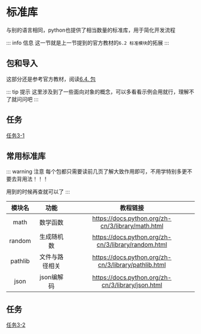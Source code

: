 # 标准库
与别的语言相同，python也提供了相当数量的标准库，用于简化开发流程

::: info 信息
这一节就是上一节提到的官方教材的`6.2 标准模块`的拓展
:::

## 包和导入
这部分还是参考官方教材，阅读[6.4. 包](https://docs.python.org/zh-cn/3/tutorial/modules.html#packages)

::: tip 提示
这里涉及到了一些面向对象的概念，可以多看看示例会用就行，理解不了就问问吧
:::

## 任务
[任务3-1](../tasks/3-1)

## 常用标准库

::: warning 注意
每个包都只需要读前几页了解大致作用即可，不用学特别多更不要去背用法！！！

用到的时候再查就可以了
:::

|模块名|功能|教程链接|
|:-:|:-:|:-:|
|math|数学函数|https://docs.python.org/zh-cn/3/library/math.html|
|random|生成随机数|https://docs.python.org/zh-cn/3/library/random.html|
|pathlib|文件与路径相关|https://docs.python.org/zh-cn/3/library/pathlib.html|
|json|json编解码|https://docs.python.org/zh-cn/3/library/json.html|

## 任务
[任务3-2](../tasks/3-2)

